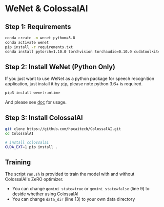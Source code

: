 # WeNet & ColossalAI

## Step 1: Requirements

``` sh
conda create -n wenet python=3.8
conda activate wenet
pip install -r requirements.txt
conda install pytorch=1.10.0 torchvision torchaudio=0.10.0 cudatoolkit=11.1 -c pytorch -c conda-forge
```

## Step 2: Install WeNet (Python Only)

If you just want to use WeNet as a python package for speech recognition application,
just install it by `pip`, please note python 3.6+ is required.
``` sh
pip3 install wenetruntime
```

And please see [doc](runtime/binding/python/README.md) for usage.

## Step 3: Install ColossalAI

``` sh
git clone https://github.com/hpcaitech/ColossalAI.git
cd ColossalAI

# install colossalai
CUDA_EXT=1 pip install .
```

## Training

The script `run.sh` is provided to train the model with and without ColossalAI's ZeRO optimizer.

- You can change `gemini_state=true` or `gemini_state=false` (line 9) to deside whether using ColossalAI
- You can change `data_dir` (line 13) to your own data directory

